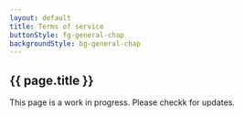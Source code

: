 ```yaml
---
layout: default
title: Terms of service
buttonStyle: fg-general-chap
backgroundStyle: bg-general-chap
---
```


## {{ page.title }}

This page is a work in progress. Please checkk for updates.